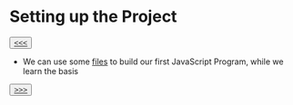 # Setting up the Project

<button>[<<<](../01_Introduction/01.8_README.md)</button>

- We can use some [files](./files) to build our first JavaScript Program, while we learn the basis

<button>[>>>](./02.02_README.md)</button>
